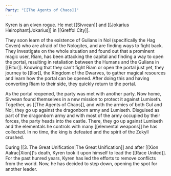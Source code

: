 ```yaml
---
Party: "[[The Agents of Chaos]]"
---
```

Kyren is an elven rogue. He met [[Sivvean]] and [[Jokarius Heirophant|Jokarius]] in [[Greffol City]]. 

They soon learn of the existence of Gulians in Nol (specifically the Hag Coven) who are afraid of the Nologites, and are finding ways to fight back. They investigate on the whole situation and found out that a prominent magic user, Riam, has been attacking the capital and finding a way to open the portal, resulting in retaliation between the Humans and the Gulians in [[Eitur]]. Knowing that they can't fight Riam or open the portal just yet, they journey to [[Ilor]], the Kingdom of the Dwarves, to gather magical resources and learn how the portal can be opened. After doing this and having converting Riam to their side, they quickly return to the portal.

As the portal reopened, the party was met with another party. Now home, Sivvean found themselves in a new mission to protect it against Lumiseth. Together, as [[The Agents of Chaos]], and with the armies of both Gul and Nol, they go up against the dragonborn army and Lumiseth. Disguised as part of the dragonborn army and with most of the army occupied by their forces, the party heads into the castle. There, they go up against Lumiseth and the elementals he controls with many [[elemental weapons]] he has collected. In no time, the king is defeated and the spirit of the Zekyll crushed.

During [[3. The Great Unification|The Great Unification]] and after [[Xion Aalrac|Xion]]'s death, Kyren took it upon himself to lead the [[Race United]]. For the past hunred years, Kyren has led the efforts to remove conflicts from the world. Now, he has decided to step down, opening the spot for another leader. 